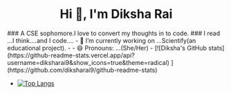 <h1 align="center">Hi 👋, I'm Diksha Rai</h1>
###  A CSE sophomore.I love to convert my thoughts in to code.
### I read ...I think....and I code....
- 🔭 I’m currently working on ...Scientify(an educational project).
- - 😄 Pronouns: ...(She/Her)
- [![Diksha's GitHub stats](https://github-readme-stats.vercel.app/api?username=diksharai9&show_icons=true&theme=radical)
](https://github.com/diksharai9/github-readme-stats)






- [![Top Langs](https://github-readme-stats.vercel.app/api/top-langs/?username=diksharai9&show_icons=true&theme=radical)
](https://github.com/diksharai9/github-readme-stats)


<!--
**diksharai9/diksharai9** is a ✨ _special_ ✨ repository because its `README.md` (this file) appears on your GitHub profile.

Here are some ideas to get you started:


- 🌱 I’m currently learning ...
- 👯 I’m looking to collaborate on ...
- 🤔 I’m looking for help with ...
- 💬 Ask me about ...
- 📫 How to reach me: ...

- ⚡ Fun fact: ...
-->
